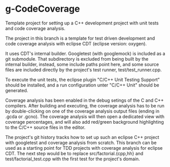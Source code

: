 # g-CodeCoverage

Template project for setting up a C++ development project with unit tests
and code coverage analysis.

The project in this branch is a template for test driven development
and code coverage analysis with eclipse CDT (eclipse version: oxygen).

It uses CDT's internal builder. Googletest (with googlemock) is included 
as a git submodule. That subdirectory is excluded from being built by the
internal builder, instead, some include paths point here, and some source
files are included directly by the project's test runner, 
test/test_runner.cpp.

To execute the unit tests, the eclipse plugin "C/C++ Unit Testing Support"
should be installed, and a run configuration unter "C/C++ Unit" should be
generated.

Coverage analysis has been enabled in the debug setings of the C and C++ 
compilers.  After building and executing, the coverage analysis has to
be run by double-clicking on one of the coverage analysis output files
(ending in .gcda or .gcno). The coverage analysis will then open a
dedicated view with coverage percentages, and will also add red/green
background highlighting to the C/C++ source files in the editor.

The project's git history tracks how to set up such an eclipse C++ project 
with googletest and coverage analysis from scratch.  This branch can be used 
as a starting point for TDD projects with coverage analysis for eclipse CDT. 
The next step would be to replace src/factorial.{cpp,hh} and 
test/factorial_test.cpp with the first test for the project's domain.
